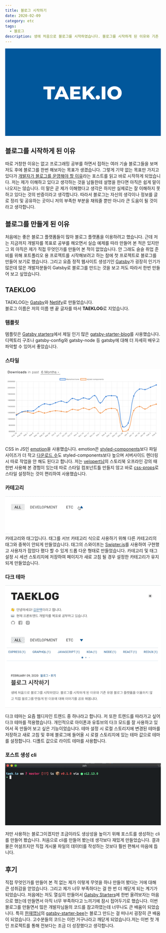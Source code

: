 ```yaml
---
title: 블로그 시작하기
date: 2020-02-09
category: etc
tags:
  - 블로그
description: 생에 처음으로 블로그를 시작하였습니다. 블로그를 시작하게 된 이유와 기존 유명 블로그 플랫폼을 이용하지 않고 직접 블로그를 만들게 된 이유에 대해 이야기를 공유 해봅니다.
---
```


![blog url image](../../../assets/blog-name.svg)

## 블로그를 시작하게 된 이유

따로 거창한 이유는 없고 프로그래밍 공부를 하면서 접하는 여러 기술 블로그들을 보며 저도 후에 블로그를 한번 해보자는 목표가 생겼습니다. 그렇게 기약 없는 목표만 가지고 있다가 [개발자가 블로그를 운영해야 할 이유](https://taegon.kim/archives/7107)라는 포스트를 읽고 바로 시작하게 되었습니다. 저는 제가 이해하고 있다고 생각하는 것을 남들한테 설명을 한다면 아직은 쉽게 말이 나오지는 않습니다. 이 말은 곧 제가 이해했다고 생각은 하지만 실제로는 잘 이해하지 못하고 있다는 것의 반증이라고 생각합니다. 따라서 블로그는 자신의 생각이나 정보를 글로 정리 및 공유하는 곳이니 저의 부족한 부분을 채워줄 뿐만 아니라 큰 도움이 될 것이라고 생각합니다.

## 블로그를 만들게 된 이유
처음에는 좋은 블로그 플랫폼들이 많아 블로그 플랫폼을 이용하려고 했습니다. 근데 저는 지금까지 개발자를 목표로 공부를 해오면서 실습 예제를 따라 만들어 본 적은 있지만 그 외 아직은 제가 직접 무엇인가를 만들어 본 적이 없었습니다. 안 그래도 슬슬 취업 준비를 위해 포트폴리오 용 프로젝트를 시작해보려고 하는 참에 첫 프로젝트로 블로그를 만들어 보기로 했습니다. 그리고 요즘 정적 웹사이트 생성기인 [Gatsby](https://www.gatsbyjs.org/)가 굉장히 인기가 많은데 많은 개발자분들이 Gatsby로 블로그를 만드는 것을 보고 저도 따라서 한번 만들어 보고 싶었습니다.

## TAEKLOG
TAEKLOG는 [Gatsby](https://www.gatsbyjs.org/)와 [Netlify](https://www.netlify.com/)로 만들었습니다.<br>
블로그 이름은 저의 이름 맨 끝 글자를 따서 **TAEKLOG**로 지었습니다.

### 템플릿
템플릿은 [Gatsby starters](https://www.gatsbyjs.org/starters/?v=2)에서 제일 인기 많은 [gatsby-starter-blog](https://github.com/gatsbyjs/gatsby-starter-blog)를 사용했습니다. 디렉토리 구조나 gatsby-config와 gatsby-node 등 gatsby에 대해 더 자세히 배우고 파악할 수 있어서 좋았습니다.

### 스타일

![npm trends](images/npm-trends.png)

CSS in JS인 [emotion](https://emotion.sh/docs/introduction)을 사용했습니다. emotion은 [styled-components](https://styled-components.com/)보다 파일 사이즈가 더 작고 [다운로드 수](https://www.npmtrends.com/@emotion/core-vs-styled-components)도 styled-components보다 높으며 서버사이드 렌더링 시 따로 작업을 안 해도 된다고 합니다. 저는 [velopert님](https://velopert.com/)의 스토리북 오프라인 강의 때 한번 사용해 본 경험이 있는데 따로 스타일 컴포넌트틀 만들지 않고  바로 [css-props](https://emotion.sh/docs/css-prop)로 스타일 설정하는 것이 편리하여 사용했습니다.
 
### 카테고리

![카테고리](./images/category.gif)
카테고리와 태그입니다. 태그를 서브 카테고리 식으로 사용하기 위해 다른 카테고리의 태그와 중복이 안되게 만들었습니다. 태그의 스와이프는 [Swipter.js](https://swiperjs.com/)를 사용하여 구현했고 사용자가 접었다 폈다 할 수 있게 드롭 다운 형태로 만들었습니다.  카테고리 및 태그 설정 시 세션 스토리지에 저장하여 페이지가 새로 고침 될 경우 설정한 카테고리가 유지되게 만들었습니다.
 
### 다크 테마

![다크 테마](./images/dark-mode.gif)

다크 테마는 요즘 웹디자인 트렌드 중 하나라고 합니다. 저 또한 트렌드를 따라가고 싶어 다크 테마를 적용했습니다. 개인적으로 아이폰과 유튜브의 다크 모드를 잘 사용하고 있어서 꼭 만들어 보고 싶은 기능이었습니다. 
테마 설정 시 로컬 스토리지에 변경된 테마를 저장하고 새로 고침 및 후에 블로그에 들어올 시 로컬 스토리지에 있는 테마 값으로 테마를 설정합니다. 디폴트 값으로 라이트 테마를 사용합니다.
 
### 포스트 생성 cli

![cli](./images/cli.gif)

저만 사용하는 블로그이겠지만 조금이라도 생상성을 높이기 위해 포스트를 생성하는 cli를 만들어 봤습니다. 처음으로 cli를 만들어 봤는데 생각보다 재밌게 만들었습니다. 결과물은 어설프지만 직접 게시물 파일의 데이터를 작성하는 것보다 훨씬 편해서 마음에 듭니다.

## 후기
직접 무엇인가를 만들어 본 적 없는 제가 이렇게 무엇을 하나 만들어 봤다는 거에 대해 큰 성취감을 얻었습니다. 그리고 제가 너무 부족하다는 걸 한 번 더 깨닫게 되는 계기가 되었습니다. 처음에는 저도 열심히 만들어서 [Gatsby Starters](https://www.gatsbyjs.org/starters/?v=2)에 한번 올려보자는 마음으로 했는데 만들면서 아직 너무 부족하다고 느끼기에 잠시 접어두기로 했습니다. 이번 블로그를 만들면서 많은 개발자님들의 코드를 참고하였는데 너무나도 큰 배움이 되었습니다. 특히 [한재엽님](https://jbee.io/)의 [gatsby-starter-bee](https://github.com/JaeYeopHan/gatsby-starter-bee)는 블로그 만드는 걸 떠나서 굉장히 큰 배움이 되었습니다. 고수분들의 코드는 이런 거구나라고 깨닫게 되었습니다.저는 이번 첫 개인 프로젝트를 통해 전보다는 조금 더 성장했다고 생각합니다.
